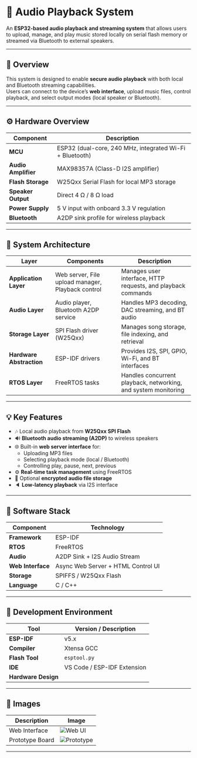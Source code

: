 # 🎵 Audio Playback System

An **ESP32-based audio playback and streaming system** that allows users to upload, manage, and play music stored locally on serial flash memory or streamed via Bluetooth to external speakers.

---

## 🧭 Overview

This system is designed to enable **secure audio playback** with both local and Bluetooth streaming capabilities.  
Users can connect to the device’s **web interface**, upload music files, control playback, and select output modes (local speaker or Bluetooth).

---

## ⚙️ Hardware Overview

| Component | Description |
|------------|-------------|
| **MCU** | ESP32 (dual-core, 240 MHz, integrated Wi-Fi + Bluetooth) |
| **Audio Amplifier** | MAX98357A (Class-D I2S amplifier) |
| **Flash Storage** | W25Qxx Serial Flash for local MP3 storage |
| **Speaker Output** | Direct 4 Ω / 8 Ω load |
| **Power Supply** | 5 V input with onboard 3.3 V regulation |
| **Bluetooth** | A2DP sink profile for wireless playback |

---

## 🧩 System Architecture

| Layer | Components | Description |
|--------|-------------|-------------|
| **Application Layer** | Web server, File upload manager, Playback control | Manages user interface, HTTP requests, and playback commands |
| **Audio Layer** | Audio player, Bluetooth A2DP service | Handles MP3 decoding, DAC streaming, and BT audio |
| **Storage Layer** | SPI Flash driver (W25Qxx) | Manages song storage, file indexing, and retrieval |
| **Hardware Abstraction** | ESP-IDF drivers | Provides I2S, SPI, GPIO, Wi-Fi, and BT interfaces |
| **RTOS Layer** | FreeRTOS tasks | Handles concurrent playback, networking, and system monitoring |

---

## 💡 Key Features

- 🎶 Local audio playback from **W25Qxx SPI Flash**
- 🔊 **Bluetooth audio streaming (A2DP)** to wireless speakers
- 🌐 Built-in **web server interface** for:
  - Uploading MP3 files
  - Selecting playback mode (local / Bluetooth)
  - Controlling play, pause, next, previous
- ⚙️ **Real-time task management** using FreeRTOS
- 🔐 Optional **encrypted audio file storage**
- 🔈 **Low-latency playback** via I2S interface

---

## 🧠 Software Stack

| Component | Technology |
|------------|-------------|
| **Framework** | ESP-IDF |
| **RTOS** | FreeRTOS |
| **Audio** | A2DP Sink + I2S Audio Stream |
| **Web Interface** | Async Web Server + HTML Control UI |
| **Storage** | SPIFFS / W25Qxx Flash |
| **Language** | C / C++ |

---



## 🧰 Development Environment

| Tool | Version / Description |
|------|------------------------|
| **ESP-IDF** | v5.x |
| **Compiler** | Xtensa GCC |
| **Flash Tool** | `esptool.py` |
| **IDE** | VS Code / ESP-IDF Extension |
| **Hardware Design** |  |

---

## 📸 Images

| Description | Image |
|--------------|-------|
| Web Interface | ![Web UI](assets/ui_webpage.png) |
| Prototype Board | ![Prototype](assets/device_front.jpg) |

---

